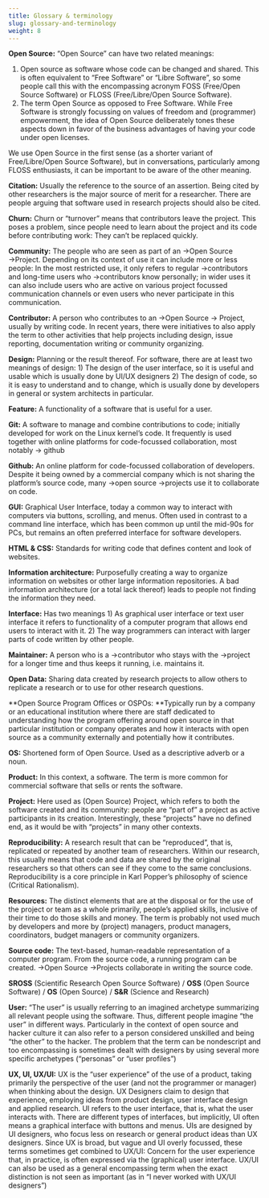 ```yaml
---
title: Glossary & terminology
slug: glossary-and-terminology
weight: 8
---
```

**Open Source:** “Open Source” can have two related meanings: 

1. Open source as software whose code can be changed and shared. This is often equivalent to “Free Software” or “Libre Software”, so some people call this with the encompassing acronym FOSS (Free/Open Source Software) or FLOSS (Free/Libre/Open Source Software). 
2. The term Open Source as opposed to Free Software. While Free Software is strongly focussing on values of freedom and (programmer) empowerment, the idea of Open Source deliberately tones these aspects down in favor of the business advantages of having your code under open licenses. 

We use Open Source in the first sense (as a shorter variant of Free/Libre/Open Source Software), but in conversations, particularly among FLOSS enthusiasts, it can be important to be aware of the other meaning.


**Citation:** Usually the reference to the source of an assertion. Being cited by other researchers is the major source of merit for a researcher. There are people arguing that software used in research projects should also be cited. 

**Churn:** Churn or “turnover” means that contributors leave the project. This poses a problem, since people need to learn about the project and its code before contributing work: They can’t be replaced quickly.

**Community:** The people who are seen as part of an →Open Source →Project. Depending on its context of use it can include more or less people: In the most restricted use, it only refers to regular →contributors and long-time users who →contributors know personally; in wider uses it can also include users who are active on various project focussed communication channels or even users who never participate in this communication. 

**Contributor:** A person who contributes to an →Open Source → Project, usually by writing code. In recent years, there were initiatives to also apply the term to other activities that help projects including design, issue reporting, documentation writing or community organizing. 

**Design:** Planning or the result thereof. For software, there are at least two meanings of design: 1) The design of the user interface, so it is useful and usable which is usually done by UI/UX designers 2) The design of code, so it is easy to understand and to change, which is usually done by developers in general or system architects in particular. 

**Feature:** A functionality of a software that is useful for a user. 

**Git:** A software to manage and combine contributions to code; initially developed for work on the Linux kernel’s code. It frequently is used together with online platforms for code-focussed collaboration, most notably → github

**Github:** An online platform for code-focussed collaboration of developers. Despite it being owned by a commercial company which is not sharing the platform’s source code, many →open source →projects use it to collaborate on code. 

**GUI:** Graphical User Interface, today a common way to interact with computers via buttons, scrolling, and menus. Often used in contrast to a command line interface, which has been common up until the mid-90s for PCs, but remains an often preferred interface for software developers.

**HTML & CSS:** Standards for writing code that defines content and look of websites. 

**Information architecture:** Purposefully creating a way to organize information on websites or other large information repositories. A bad information architecture (or a total lack thereof) leads to people not finding the information they need. 

**Interface:** Has two meanings 1) As graphical user interface or text user interface it refers to functionality of a computer program that allows end users to interact with it. 2) The way programmers can interact with larger parts of code written by other people. 

**Maintainer:** A person who is a →contributor who stays with the →project for a longer time and thus keeps it running, i.e. maintains it. 

**Open Data:** Sharing data created by research projects to allow others to replicate a research or to use for other research questions.

**Open Source Program Offices or OSPOs: **Typically run by a company or an educational institution where there are staff dedicated to understanding how the program offering around open source in that particular institution or company operates and how it interacts with open source as a community externally and potentially how it contributes.

**OS:** Shortened form of Open Source. Used as a descriptive adverb or a noun.

**Product:** In this context, a software. The term is more common for commercial software that sells or rents the software. 

**Project:** Here used as (Open Source) Project, which refers to both the software created and its community: people are “part of” a project as active participants in its creation. Interestingly, these “projects” have no defined end, as it would be with “projects” in many other contexts.

**Reproducibility:** A research result that can be “reproduced”, that is, replicated or repeated by another team of researchers. Within our research, this usually means that code and data are shared by the original researchers so that others can see if they come to the same conclusions. Reproducibility is a core principle in Karl Popper’s philosophy of science (Critical Rationalism). 

**Resources:** The distinct elements that are at the disposal or for the use of the project or team as a whole primarily, people’s applied skills, inclusive of their time to do those skills and money. The term is probably not used much by developers and more by (project) managers, product managers, coordinators, budget managers or community organizers. 

**Source code:** The text-based, human-readable representation of a computer program. From the source code, a running program can be created. →Open Source →Projects collaborate in writing the source code. 

**SROSS** (Scientific Research Open Source Software) / **OSS** (Open Source Software) / **OS** (Open Source) / **S&R** (Science and Research) 

**User:** “The user” is usually referring to an imagined archetype summarizing all relevant people using the software. Thus, different people imagine “the user” in different ways. Particularly in the context of open source and hacker culture it can also refer to a person considered unskilled and being “the other” to the hacker. The problem that the term can be nondescript and too encompassing is sometimes dealt with designers by using several more specific archetypes (“personas” or “user profiles”)

**UX, UI, UX/UI:** UX is the “user experience” of the use of a product, taking primarily the perspective of the user (and not the programmer or manager) when thinking about the design. UX Designers claim to design that experience, employing ideas from product design, user interface design and applied research. UI refers to the user interface, that is, what the user interacts with. There are different types of interfaces, but implicitly, UI often means a graphical interface with buttons and menus. UIs are designed by UI designers, who focus less on research or general product ideas than UX designers. Since UX is broad, but vague and UI overly focussed, these terms sometimes get combined to UX/UI: Concern for the user experience that, in practice, is often expressed via the (graphical) user interface. UX/UI can also be used as a general encompassing term when the exact distinction is not seen as important (as in “I never worked with UX/UI designers”)
